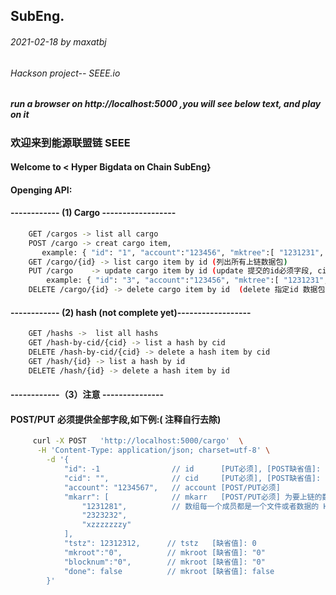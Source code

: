 ## SubEng.
###### 2021-02-18 by maxatbj
###### Hackson project-- SEEE.io

##### run a browser on  http://localhost:5000 ,you will see below text, and play on it


### 欢迎来到能源联盟链 SEEE
####     Welcome to   < Hyper Bigdata on Chain SubEng} 
####     Openging API:

####       ------------ (1) Cargo ------------------
``` bash   
    GET /cargos -> list all cargo 
    POST /cargo -> creat cargo item, 
       example: { "id": "1", "account":"123456", "mktree":[ "1231231", "2323232", "343434343" ] ,  "done": false }
    GET /cargo/{id} -> list cargo item by id (列出所有上链数据包)
    PUT /cargo    -> update cargo item by id (update 提交的id必须字段, cid 字段无法修改)
        example: { "id": "3", "account":"123456", "mktree":[ "1231231", "2323232", "343434343" ] ,  "done": false }
    DELETE /cargo/{id} -> delete cargo item by id  (delete 指定id 数据包)
```    

####       ------------ (2) hash (not complete yet)------------------
``` bash 
    GET /hashs ->  list all hashs
    GET /hash-by-cid/{cid} -> list a hash by cid
    DELETE /hash-by-cid/{cid} -> delete a hash item by cid 
    GET /hash/{id} -> list a hash by id
    DELETE /hash/{id} -> delete a hash item by id 
```

 #### ------------（3）注意 ---------------
 ####    POST/PUT 必须提供全部字段,如下例:( 注释自行去除)
``` bash           
     curl -X POST   'http://localhost:5000/cargo'  \
      -H 'Content-Type: application/json; charset=utf-8' \
        -d '{
            "id": -1                // id      [PUT必须], [POST缺省值]: 自增数字
            "cid": "",              // cid     [PUT必须], [POST缺省值]: "0"
            "account": "1234567",   // account [POST/PUT必须]
            "mkarr": [              // mkarr   [POST/PUT必须] 为要上链的数据 hash数组，
                "1231281",          // 数组每一个成员都是一个文件或者数据的 Hash 摘要值
                "2323232",
                "xzzzzzzzy"
            ],
            "tstz": 12312312,      // tstz   [缺省值]: 0
            "mkroot":"0",          // mkroot [缺省值]: "0"
            "blocknum":"0",        // mkroot [缺省值]: "0"
            "done": false          // mkroot [缺省值]: false
        }'
``` 

